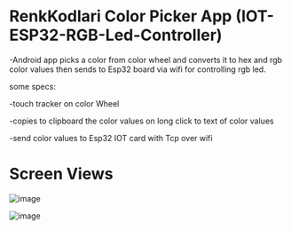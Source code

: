 # RenkKodlari Color Picker App (IOT-ESP32-RGB-Led-Controller)
-Android app picks a color from color wheel and converts it to hex and rgb color values then sends to Esp32 board via wifi for controlling rgb led.

some specs:

-touch tracker on color Wheel

-copies to clipboard the color values on long click to text of color values 

-send color values to Esp32 IOT card with Tcp over wifi

# Screen Views

![image](https://https://github.com/hybrayhem38/iot-rgb-Led-Controller/blob/master/screenviews/blue.jpg)

![image](https://https://github.com/hybrayhem38/iot-rgb-Led-Controller/blob/master/screenviews/red.jpg)
